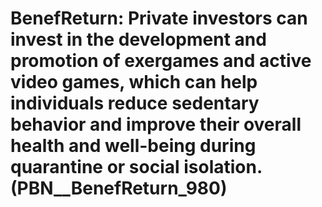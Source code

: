 # BenefReturn: __Private investors can invest in the development and promotion of exergames and active video games, which can help individuals reduce sedentary behavior and improve their overall health and well-being during quarantine or social isolation.__ (PBN__BenefReturn_980)

